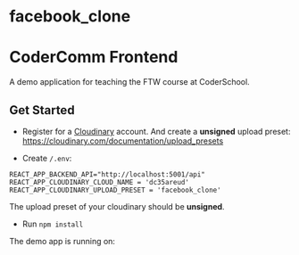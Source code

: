 # facebook_clone
# CoderComm Frontend

A demo application for teaching the FTW course at CoderSchool.

## Get Started

- Register for a [Cloudinary](https://cloudinary.com/) account. And create a **unsigned** upload preset: https://cloudinary.com/documentation/upload_presets

- Create `/.env`:

```
REACT_APP_BACKEND_API="http://localhost:5001/api"
REACT_APP_CLOUDINARY_CLOUD_NAME = 'dc35areud'
REACT_APP_CLOUDINARY_UPLOAD_PRESET = 'facebook_clone'
```

The upload preset of your cloudinary should be **unsigned**.

- Run `npm install`

The demo app is running on: 
